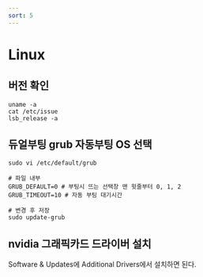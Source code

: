 ```yaml
---
sort: 5
---
```


# Linux

## 버전 확인

```shell
uname -a
cat /etc/issue
lsb_release -a
```

## 듀얼부팅 grub 자동부팅 OS 선택

```shell
sudo vi /etc/default/grub

# 파일 내부
GRUB_DEFAULT=0 # 부팅시 뜨는 선택창 맨 윗줄부터 0, 1, 2
GRUB_TIMEOUT=10 # 자동 부팅 대기시간

# 변경 후 저장
sudo update-grub
```

## nvidia 그래픽카드 드라이버 설치
Software & Updates에 Additional Drivers에서 설치하면 된다.